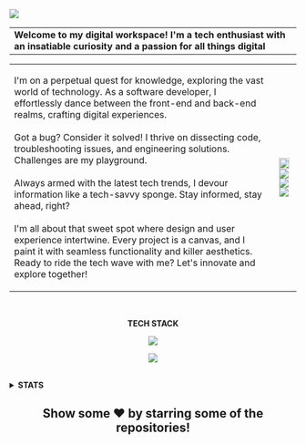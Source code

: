 ![](https://media.discordapp.net/attachments/714398127662039080/1154079055885381644/banner.png)


<table align="center">
  <tr>
    <td>
  <strong>Welcome to my digital workspace! I'm a tech enthusiast with an insatiable curiosity and a passion for all things digital</strong>
    </td>
  </tr>
</table>

<Table>
  <tr>
    <td>
     <p>
        I'm on a perpetual quest for knowledge, exploring the vast world of technology. As a software developer, I effortlessly dance between the front-end and back-end realms, crafting digital experiences.<br><br>
        Got a bug? Consider it solved! I thrive on dissecting code, troubleshooting issues, and engineering solutions. Challenges are my playground.<br><br>
        Always armed with the latest tech trends, I devour information like a tech-savvy sponge. Stay informed, stay ahead, right?<br><br>
        I'm all about that sweet spot where design and user experience intertwine. Every project is a canvas, and I paint it with seamless functionality and killer aesthetics.<br>
        Ready to ride the tech wave with me? Let's innovate and explore together!
     </p> 
    </td>
     <td>
       <p align="center">
         <img width="80%" src="https://user-images.githubusercontent.com/95968368/183289298-957af452-56c4-452a-b742-e2287a480753.png">
               <br>
         <a href="#"><img src="https://komarev.com/ghpvc/?username=subrotokumar&style=for-the-badge"></a>
         <a href="https://www.twitter.com/isubrotokumar"><img src="https://img.shields.io/badge/Twitter-1DA1F2?style=for-the-badge&logo=twitter&logoColor=white"></a>
         <a href="https://www.linkedin.com/in/kumarsubroto"><img src="https://img.shields.io/badge/LinkedIn-0077B5?style=for-the-badge&logo=linkedin&logoColor=white"></a>
       </p>
    </td>
  
  </tr>
</Table>
<br>


<p align="center"><strong>TECH STACK</strong></p>

<p align="center">
  <a href="https://skillicons.dev">
    <img src="https://skillicons.dev/icons?i=java,go,javascript,typescript,html,css,vim,bash,git,docker,linux" />
  </a>
</p>

<p align="center">
  <a href="https://skillicons.dev">
    <img src="https://skillicons.dev/icons?i=flutter,dart,tailwind,react,nextjs,nodejs,express,graphql,mongo,postgres,firebase,appwrite,androidstudio" />
  </a>
</p>

<!-- BLOG-POST-LIST:START -->
<!-- BLOG-POST-LIST:END -->  

<br>
<details>
<summary><strong>STATS</strong></summary>
<br>
<p align="center">
<img align="center" width="45%" src="https://github-readme-stats.vercel.app/api?username=subrotokumar&show_icons=true&theme=swift" alt="subrotokumar" /><img align="center" width="47.5%" src="https://github-readme-streak-stats.herokuapp.com/?user=subrotokumar&theme=swift&hide_border=false"  alt="subrotokumar" />
</p>
<p align="center">
<img align="center" width="50%" src="https://github-readme-stats.vercel.app/api/top-langs?username=subrotokumar&show_icons=true&locale=en&layout=compact" alt="subrotokumar" />
</p>
</details>

<h2 align="center"> Show some ❤️ by starring some of the repositories! </h2>  
